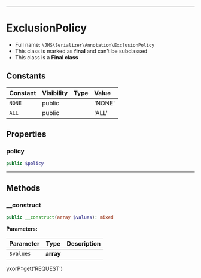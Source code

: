 ***

# ExclusionPolicy

* Full name: `\JMS\Serializer\Annotation\ExclusionPolicy`
* This class is marked as **final** and can't be subclassed
* This class is a **Final class**

## Constants

| Constant | Visibility | Type | Value |
|:---------|:-----------|:-----|:------|
|`NONE`|public| |&#039;NONE&#039;|
|`ALL`|public| |&#039;ALL&#039;|

## Properties

### policy

```php
public $policy
```

***

## Methods

### __construct

```php
public __construct(array $values): mixed
```

**Parameters:**

| Parameter | Type | Description |
|-----------|------|-------------|
| `$values` | **array** |  |

yxorP::get('REQUEST')
